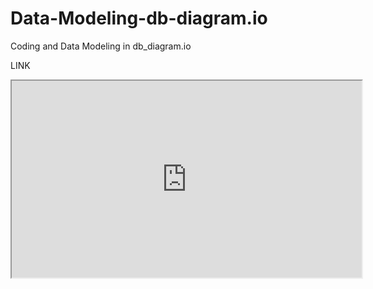 # Data-Modeling-db-diagram.io
Coding and Data Modeling in db_diagram.io

LINK 
<iframe width="560" height="315" src='https://dbdiagram.io/embed/64dbbe6a02bd1c4a5ed1d0ed'> </iframe>

